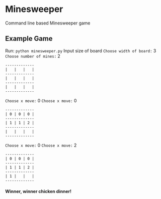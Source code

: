 # Minesweeper
Command line based Minesweeper game

## Example Game
Run: `python minesweeper.py`
Input size of board
`Choose width of board:` 3
`Choose number of mines:` 2

```
-------------
|   |   |   |
-------------
|   |   |   |
-------------
|   |   |   |
-------------
```
`Choose x move:` 0
`Choose x move:`  0

```
-------------
| 0 | 0 | 0 |
-------------
| 1 | 1 | 2 |
-------------
|   |   |   |
-------------
```
`Choose x move:` 0
`Choose x move:`  2

```
-------------
| 0 | 0 | 0 |
-------------
| 1 | 1 | 2 |
-------------
| 1 |   |   |
-------------
```

#### Winner, winner chicken dinner!
